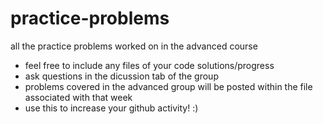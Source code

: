 # practice-problems
all the practice problems worked on in the advanced course

- feel free to include any files of your code solutions/progress
- ask questions in the dicussion tab of the group
- problems covered in the advanced group will be posted within the file associated with that week
- use this to increase your github activity! :)
